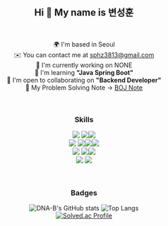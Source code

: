<div align="center">
  
Hi 👋 My name is 변성훈  
---------------------

<br>

🌍  I'm based in Seoul  
✉️  You can contact me at [sphz3813@gmail.com](mailto:sphz3813@gmail.com)  
🚀  I'm currently working on NONE  
🧠  I'm learning **"Java Spring Boot"**  
🤝  I'm open to collaborating on **"Backend Developer"**  
👻  My Problem Solving Note → [BOJ Note](https://www.notion.so/13679a61126881b7a838c62598684bd9?v=13679a61126881fe93f8000cce1bc57f)

<br>

### Skills

<p align="center">
    <img src="https://img.shields.io/badge/FrameWork-%23121011?style=for-the-badge">
    <img src="https://img.shields.io/badge/spring boot-6DB33F?style=for-the-badge&logo=springboot&logoColor=white"><img src="https://img.shields.io/badge/express.js-000000?style=for-the-badge&logo=express&logoColor=white">
  <br>
    <img src="https://img.shields.io/badge/Language-%23121011?style=for-the-badge">
    <img src="https://img.shields.io/badge/Java-FF7900?style=for-the-badge&logo=openjdk&logoColor=white"><img src="https://img.shields.io/badge/C++-00599C?style=for-the-badge&logo=cplusplus&logoColor=white"><img src="https://img.shields.io/badge/python-3776AB?style=for-the-badge&logo=python&logoColor=white">
  <br>
    <img src="https://img.shields.io/badge/DBMS-%23121011?style=for-the-badge">
    <img src="https://img.shields.io/badge/Mysql-4479A1?style=for-the-badge&logo=Mysql&logoColor=white"><img src="https://img.shields.io/badge/mongo db-47A248?style=for-the-badge&logo=mongodb&logoColor=white">
  <br>
    <img src="https://img.shields.io/badge/Cloud-%23121011?style=for-the-badge">
    <img src="https://img.shields.io/badge/GCP-4285F4?style=for-the-badge&logo=googlecloud&logoColor=white">
</p>

<br>

### Badges

![DNA-B's GitHub stats](https://github-readme-stats.vercel.app/api?username=DNA-B&show_icons=true&theme=moltack&border_radius=15.0&line_height=28) ![Top Langs](https://github-readme-stats.vercel.app/api/top-langs/?username=DNA-B&layout=donut&theme=moltack&border_radius=15.0)  
[![Solved.ac Profile](http://mazassumnida.wtf/api/generate_badge?boj=dna_b)](https://solved.ac/dna_b)
</div>
